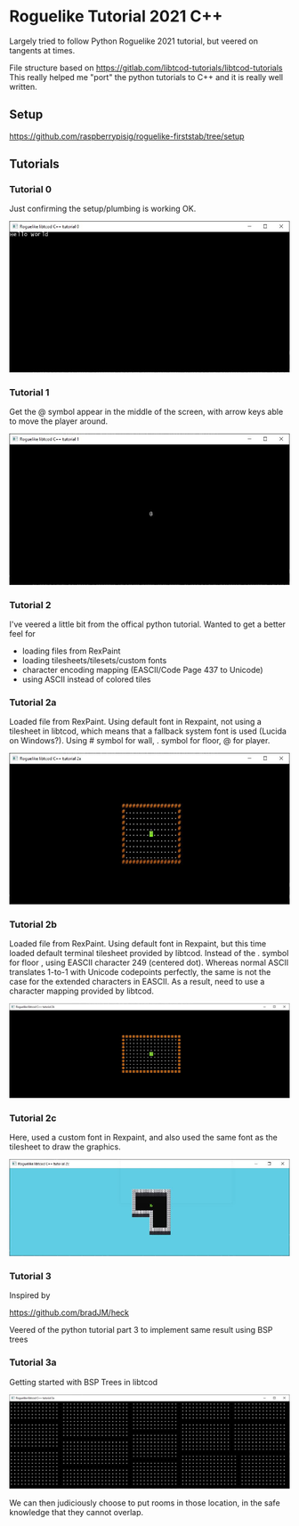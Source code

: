 # Roguelike Tutorial 2021 C++

Largely tried to follow Python Roguelike 2021 tutorial, but veered on tangents at times.

File structure based on https://gitlab.com/libtcod-tutorials/libtcod-tutorials
This really helped me "port" the python tutorials to C++ and it is really well written.

## Setup

https://github.com/raspberrypisig/roguelike-firststab/tree/setup

## Tutorials

### Tutorial 0

Just confirming the setup/plumbing is working OK.

![Tutorial 0](https://github.com/raspberrypisig/roguelike-firststab/raw/main/images/tutorial0.jpg)

### Tutorial 1

Get the @ symbol appear in the middle of the screen, with arrow keys able to move the player around.

![Tutorial 1](https://github.com/raspberrypisig/roguelike-firststab/raw/main/images/tutorial1.jpg)

### Tutorial 2

I've veered a little bit from the offical python tutorial. Wanted to get a better feel for

- loading files from RexPaint
- loading tilesheets/tilesets/custom fonts
- character encoding mapping (EASCII/Code Page 437 to Unicode)
- using ASCII instead of colored tiles

### Tutorial 2a

Loaded file from RexPaint. Using default font in Rexpaint, not using a tilesheet in libtcod, which means that a fallback system font is used (Lucida on Windows?). Using # symbol for wall, . symbol for floor, @ for player.

![Tutorial 2a](https://github.com/raspberrypisig/roguelike-firststab/raw/main/images/tutorial2a.jpg)

### Tutorial 2b

Loaded file from RexPaint. Using default font in Rexpaint, but this time loaded default terminal tilesheet provided by libtcod. Instead of the . symbol for floor , using EASCII character 249 (centered dot). Whereas normal ASCII translates 1-to-1 with Unicode codepoints perfectly, the same is not the case for the extended characters in EASCII. As a result, need to use a character mapping provided by libtcod.

![Tutorial 2b](https://github.com/raspberrypisig/roguelike-firststab/raw/main/images/tutorial2b.jpg)

### Tutorial 2c

Here, used a custom font in Rexpaint, and also used the same font as the tilesheet to draw the graphics.

![Tutorial 2c](https://github.com/raspberrypisig/roguelike-firststab/raw/main/images/tutorial2c.jpg)

### Tutorial 3

Inspired by

https://github.com/bradJM/heck

Veered of the python tutorial part 3 to implement same result using BSP trees

### Tutorial 3a

Getting started with BSP Trees in libtcod

![Tutorial 3a](https://raw.githubusercontent.com/raspberrypisig/roguelike-firststab/main/images/tutorial3a.jpg)

We can then judiciously choose to put rooms in those location, in the safe knowledge that they cannot overlap.
